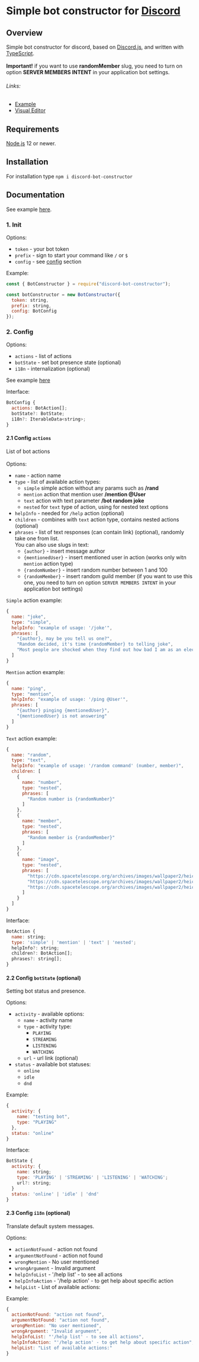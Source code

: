 # Simple bot constructor for [Discord](https://discord.com/)
## Overview
Simple bot constructor for discord, 
based on [Discord.js](https://discord.js.org/), 
and written with [TypeScript](https://www.typescriptlang.org/).
<br>
<br>
**Important!** if you want to use **randomMember** slug, you need to turn on option **SERVER MEMBERS INTENT** in your application bot settings.
###### Links:
- [Example](https://github.com/insane-ray/discord-bot-example)
- [Visual Editor](https://github.com/insane-ray/discord-bot-ve)

## Requirements
[Node.js](https://nodejs.org/) 12 or newer.

## Installation
For installation type `npm i discord-bot-constructor`

## Documentation
See example [here](https://github.com/insane-ray/discord-bot-example).

### 1. Init 
Options:
- `token` - your bot token
- `prefix` - sign to start your command like `/` or `$`
- `config` - see [config](https://github.com/insane-ray/discord-bot-constructor/#2-config) section

Example:
```js
const { BotConstructor } = require("discord-bot-constructor");

const botConstructor = new BotConstructor({
  token: string,
  prefix: string,
  config: BotConfig
});
```

### 2. Config
Options:
- `actions` - list of actions
- `botState` - set bot presence state (optional)
- `i18n` - internalization (optional)

See example [here](https://github.com/insane-ray/discord-bot-example/blob/main/actions.json)

Interface:
```js
BotConfig {
  actions: BotAction[];
  botState?: BotState;
  i18n?: IterableData<string>;
}
```
#### 2.1 Config `actions`
List of bot actions
<br><br>
Options: 
- `name` - action name
- `type` - list of available action types:
    * `simple` simple action without any params such as **/rand**
    * `mention` action that mention user **/mention @User**
    * `text` action with text parameter **/bot random joke**
    * `nested` for `text` type of action, using for nested text options
- `helpInfo` - needed for `/help` action (optional)
- `children` - combines with `text` action type, contains nested actions (optional)
- `phrases` - list of text responses (can contain link) (optional), randomly take one from list. 
<br> You can also use slugs in text:
    * `{author}` - insert message author
    * `{mentionedUser}` - insert mentioned user in action (works only witn `mention` action type)
    * `{randomNumber}` - insert random number between 1 and 100
    * `{randomMember}` - insert random guild member (if you want to use this one, you need to turn on option `SERVER MEMBERS INTENT` in your application bot settings)

`Simple` action example:
```js
{
  name: "joke",
  type: "simple",
  helpInfo: "example of usage: '/joke'",
  phrases: [
    "{author}, may be you tell us one?",
    "Random decided, it's time {randomMember} to telling joke",
    "Most people are shocked when they find out how bad I am as an electrician"
  ]
}
```

`Mention` action example:
```js
{
  name: "ping",
  type: "mention",
  helpInfo: "example of usage: '/ping @User'",
  phrases: [
    "{author} pinging {mentionedUser}",
    "{mentionedUser} is not answering"
  ]
}
```

`Text` action example:
```js
{
  name: "random",
  type: "text",
  helpInfo: "example of usage: '/random command' (number, member)",
  children: [
    {
      name: "number",
      type: "nested",
      phrases: [
        "Random number is {randomNumber}"
      ]
    },
    {
      name: "member",
      type: "nested",
      phrases: [
        "Random member is {randomMember}"
      ]
    },
    {
      name: "image",
      type: "nested",
      phrases: [
        "https://cdn.spacetelescope.org/archives/images/wallpaper2/heic1509a.jpg",
        "https://cdn.spacetelescope.org/archives/images/wallpaper2/heic1501a.jpg",
        "https://cdn.spacetelescope.org/archives/images/wallpaper2/heic0506a.jpg",
      ]
    }
  ]
}
```

Interface:
```js
BotAction {
  name: string;
  type: 'simple' | 'mention' | 'text' | 'nested';
  helpInfo?: string;
  children?: BotAction[];
  phrases?: string[];
}
```
#### 2.2 Config `botState` (optional)
Setting bot status and presence.

Options:
- `activity` - available options:
    * `name` - activity name
    * `type` - activity type:
        * `PLAYING`
        * `STREAMING`
        * `LISTENING`
        * `WATCHING`
    * `url` - url link (optional)
- `status` - available bot statuses:
    * `online`
    * `idle`
    * `dnd`

Example:
```js
{
  activity: {
    name: "testing bot",
    type: "PLAYING"
  },
  status: "online"
}
```

Interface:
```js
BotState {
  activity: {
    name: string;
    type: 'PLAYING' | 'STREAMING' | 'LISTENING' | 'WATCHING';
    url?: string;
  }
  status: 'online' | 'idle' | 'dnd'
}
```

#### 2.3 Config `i18n` (optional)
Translate default system messages.

Options:
- `actionNotFound` - action not found
- `argumentNotFound` - action not found
- `wrongMention` - No user mentioned
- `wrongArgument` - Invalid argument
- `helpInfoList` - '/help list' - to see all actions
- `helpInfoAction` - '/help action' - to get help about specific action
- `helpList` - List of available actions:

Example:
```js
{
  actionNotFound: "action not found",
  argumentNotFound: "action not found",
  wrongMention: "No user mentioned",
  wrongArgument: "Invalid argument",
  helpInfoList: "'/help list' - to see all actions",
  helpInfoAction: "'/help action' - to get help about specific action",
  helpList: "List of available actions:"
}
```
